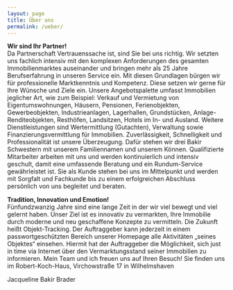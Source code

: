 ```yaml
---
layout: page
title: Über uns
permalink: /ueber/
---
```


**Wir sind Ihr Partner!**  
Da Partnerschaft Vertrauenssache ist, sind Sie bei uns richtig.
Wir setzten uns fachlich intensiv mit den komplexen Anforderungen des gesamten Immobilienmarktes auseinander und bringen mehr als 25 Jahre Berufserfahrung in unseren Service ein. Mit diesen Grundlagen bürgen wir für professionelle Marktkenntnis und Kompetenz. Diese setzen wir gerne für Ihre Wünsche und Ziele ein.
Unsere Angebotspalette umfasst Immobilien jeglicher Art, wie zum Beispiel:
Verkauf und Vermietung von Eigentumswohnungen, Häusern, Pensionen, Ferienobjekten, Gewerbeobjekten, Industrieanlagen, Lagerhallen, Grundstücken, Anlage- Renditeobjekten, Resthöfen, Landsitzen, Hotels im In- und Ausland.
Weitere Dienstleistungen sind Wertermittlung (Gutachten), Verwaltung sowie Finanzierungsvermittlung für Immobilien.
Zuverlässigkeit, Schnelligkeit und Professionalität ist unsere Überzeugung. Dafür stehen wir drei Bakir Schwestern mit unserem Familiennamen und unserem Können.
Qualifizierte Mitarbeiter arbeiten mit uns und werden kontinuierlich und intensiv geschult, damit eine umfassende Beratung und ein Rundum-Service gewährleistet ist. Sie als Kunde stehen bei uns im Mittelpunkt und werden mit Sorgfalt und Fachkunde bis zu einem erfolgreichen Abschluss persönlich von uns begleitet und beraten.

**Tradition, Innovation und Emotion!**  
Fünfundzwanzig Jahre sind eine lange Zeit in der wir viel bewegt und viel gelernt haben. Unser Ziel ist es innovativ zu vermarkten, Ihre Immobilie durch moderne und neu geschaffene Konzepte zu vermitteln. Die Zukunft heißt Objekt-Tracking.
Der Auftraggeber kann jederzeit in einem passwortgeschützten Bereich unserer Homepage alle Aktivitäten „seines Objektes“ einsehen. Hiermit hat der Auftraggeber die Möglichkeit, sich just in time via Internet über den Vermarktungsstand seiner Immobilien zu informieren.
Mein Team und ich freuen uns auf Ihren Besuch!
Sie finden uns im Robert-Koch-Haus, Virchowstraße 17 in Wilhelmshaven

Jacqueline Bakir Brader
